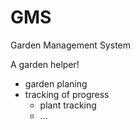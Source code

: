 # GMS

Garden Management System

A garden helper!
* garden planing
* tracking of progress
  * plant tracking
  * ...



